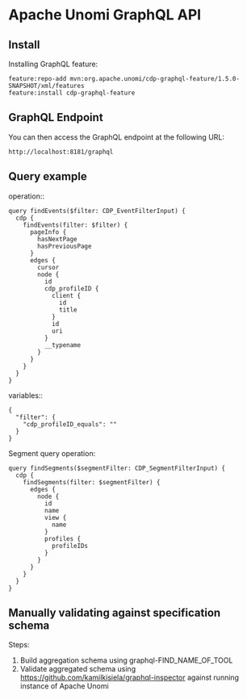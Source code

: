<!--
  ~ Licensed to the Apache Software Foundation (ASF) under one or more
  ~ contributor license agreements.  See the NOTICE file distributed with
  ~ this work for additional information regarding copyright ownership.
  ~ The ASF licenses this file to You under the Apache License, Version 2.0
  ~ (the "License"); you may not use this file except in compliance with
  ~ the License.  You may obtain a copy of the License at
  ~
  ~      http://www.apache.org/licenses/LICENSE-2.0
  ~
  ~ Unless required by applicable law or agreed to in writing, software
  ~ distributed under the License is distributed on an "AS IS" BASIS,
  ~ WITHOUT WARRANTIES OR CONDITIONS OF ANY KIND, either express or implied.
  ~ See the License for the specific language governing permissions and
  ~ limitations under the License.
  -->

Apache Unomi GraphQL API
========================

Install
-------

Installing GraphQL feature:

    feature:repo-add mvn:org.apache.unomi/cdp-graphql-feature/1.5.0-SNAPSHOT/xml/features
    feature:install cdp-graphql-feature

GraphQL Endpoint
----------------

You can then access the GraphQL endpoint at the following URL:

    http://localhost:8181/graphql
    
Query example
-------------

operation::

    query findEvents($filter: CDP_EventFilterInput) {
      cdp {
        findEvents(filter: $filter) {
          pageInfo {
            hasNextPage
            hasPreviousPage
          }
          edges {
            cursor
            node {
              id
              cdp_profileID {
                client {
                  id
                  title
                }
                id
                uri
              }
              __typename
            }
          }
        }
      }
    }

variables::

    {
      "filter": {
        "cdp_profileID_equals": ""
      }
    }
    
Segment query operation:

    query findSegments($segmentFilter: CDP_SegmentFilterInput) {
      cdp {
        findSegments(filter: $segmentFilter) {
          edges {
            node {
              id
              name
              view {
                name
              }
              profiles {
                profileIDs
              }
            }
          }
        }
      }
    }

Manually validating against specification schema
---------------------------------------

Steps:
1. Build aggregation schema using graphql-FIND_NAME_OF_TOOL
2. Validate aggregated schema using https://github.com/kamilkisiela/graphql-inspector against running instance of Apache Unomi

